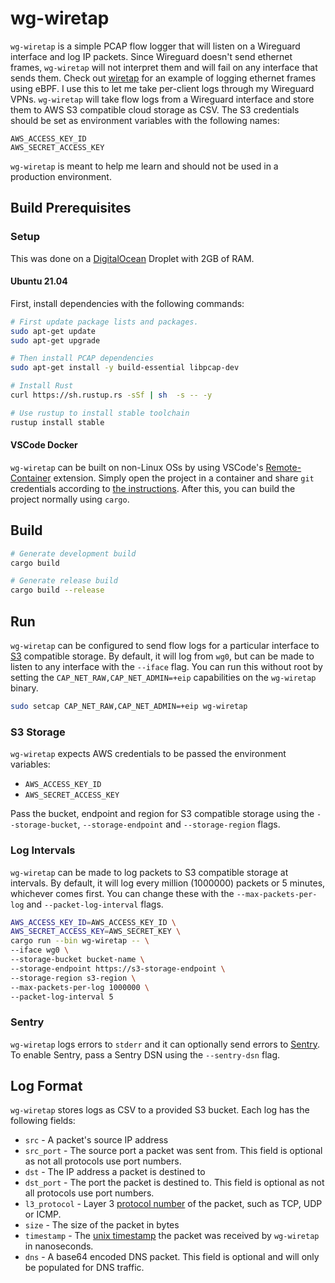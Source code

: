 # wg-wiretap
`wg-wiretap` is a simple PCAP flow logger that will listen on a Wireguard interface and log IP packets.
Since Wireguard doesn't send ethernet frames, `wg-wiretap` will not interpret them and will fail on any interface that sends them.
Check out [wiretap](https://github.com/JonCooperWorks/wiretap) for an example of logging ethernet frames using eBPF.
I use this to let me take per-client logs through my Wireguard VPNs.
`wg-wiretap` will take flow logs from a Wireguard interface and store them to AWS S3 compatible cloud storage as CSV.
The S3 credentials should be set as environment variables with the following names:

```
AWS_ACCESS_KEY_ID
AWS_SECRET_ACCESS_KEY
```

`wg-wiretap` is meant to help me learn and should not be used in a production environment.

## Build Prerequisites

### Setup
This was done on a [DigitalOcean](https://m.do.co/c/515db03705b4) Droplet with 2GB of RAM.

#### Ubuntu 21.04
First, install dependencies with the following commands:

```bash
# First update package lists and packages.
sudo apt-get update
sudo apt-get upgrade

# Then install PCAP dependencies
sudo apt-get install -y build-essential libpcap-dev

# Install Rust
curl https://sh.rustup.rs -sSf | sh  -s -- -y

# Use rustup to install stable toolchain
rustup install stable
```

#### VSCode Docker
`wg-wiretap` can be built on non-Linux OSs by using VSCode's [Remote-Container](https://code.visualstudio.com/docs/remote/containers) extension.
Simply open the project in a container and share `git` credentials according to [the instructions](https://code.visualstudio.com/docs/remote/containers#_sharing-git-credentials-with-your-container).
After this, you can build the project normally using `cargo`.

## Build
```bash
# Generate development build
cargo build

# Generate release build
cargo build --release
```

## Run
`wg-wiretap` can be configured to send flow logs for a particular interface to [S3](https://aws.amazon.com/s3/) compatible storage.
By default, it will log from `wg0`, but can be made to listen to any interface with the `--iface` flag.
You can run this without root by setting the `CAP_NET_RAW,CAP_NET_ADMIN=+eip` capabilities on the `wg-wiretap` binary.

```bash
sudo setcap CAP_NET_RAW,CAP_NET_ADMIN=+eip wg-wiretap
```

### S3 Storage
`wg-wiretap` expects AWS credentials to be passed the environment variables:

- `AWS_ACCESS_KEY_ID`
- `AWS_SECRET_ACCESS_KEY`

Pass the bucket, endpoint and region for S3 compatible storage using the `--storage-bucket`, `--storage-endpoint` and `--storage-region` flags.

### Log Intervals
`wg-wiretap` can be made to log packets to S3 compatible storage at intervals.
By default, it will log every million (1000000) packets or 5 minutes, whichever comes first.
You can change these with the `--max-packets-per-log` and `--packet-log-interval` flags.

```bash
AWS_ACCESS_KEY_ID=AWS_ACCESS_KEY_ID \
AWS_SECRET_ACCESS_KEY=AWS_SECRET_KEY \
cargo run --bin wg-wiretap -- \
--iface wg0 \
--storage-bucket bucket-name \
--storage-endpoint https://s3-storage-endpoint \
--storage-region s3-region \
--max-packets-per-log 1000000 \
--packet-log-interval 5
```

### Sentry
`wg-wiretap` logs errors to `stderr` and it can optionally send errors to [Sentry](https://sentry.io).
To enable Sentry, pass a Sentry DSN using the `--sentry-dsn` flag.

## Log Format
`wg-wiretap` stores logs as CSV to a provided S3 bucket.
Each log has the following fields:

- `src` - A packet's source IP address
- `src_port` - The source port a packet was sent from. This field is optional as not all protocols use port numbers.
- `dst` - The IP address a packet is destined to
- `dst_port` - The port the packet is destined to. This field is optional as not all protocols use port numbers.
- `l3_protocol` - Layer 3 [protocol number](https://en.wikipedia.org/wiki/List_of_IP_protocol_numbers) of the packet, such as TCP, UDP or ICMP. 
- `size` - The size of the packet in bytes
- `timestamp` - The [unix timestamp](https://en.wikipedia.org/wiki/Unix_time) the packet was received by `wg-wiretap` in nanoseconds.
- `dns` - A base64 encoded DNS packet. This field is optional and will only be populated for DNS traffic.